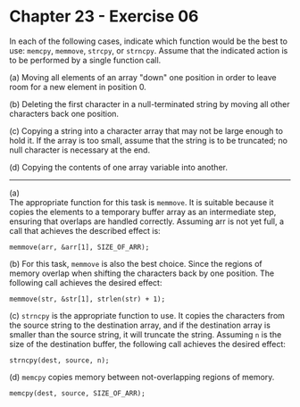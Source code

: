 # Chapter 23 - Exercise 06

In each of the following cases, indicate which function would be the best to use: `memcpy`, `memmove`, `strcpy`, or `strncpy`. Assume that the indicated action is to be performed by a single function call.

(a) Moving all elements of an array "down" one position in order to leave room for a new element in position 0.  

(b) Deleting the first character in a null-terminated string by moving all other characters back one position.  

(c) Copying a string into a character array that may not be large enough to hold it. If the array is too small, assume that the string is to be truncated; no null character is necessary at the end.  

(d) Copying the contents of one array variable into another.  

---


(a)  
The appropriate function for this task is `memmove`. It is suitable because it copies the elements to a temporary buffer array as an intermediate step, ensuring that overlaps are handled correctly. Assuming arr is not yet full, a call that achieves the described effect is:

```
memmove(arr, &arr[1], SIZE_OF_ARR);
```

(b)
For this task, `memmove` is also the best choice. Since the regions of memory overlap when shifting the characters back by one position. The following call achieves the desired effect:

```
memmove(str, &str[1], strlen(str) + 1); 
```

(c)
`strncpy` is the appropriate function to use. It copies the characters from the source string to the destination array, and if the destination array is smaller than the source string, it will truncate the string. Assuming `n` is the size of the destination buffer, the following call achieves the desired effect:  

```
strncpy(dest, source, n);
```

(d)
`memcpy` copies memory between not-overlapping regions of memory.  

```
memcpy(dest, source, SIZE_OF_ARR);
```
